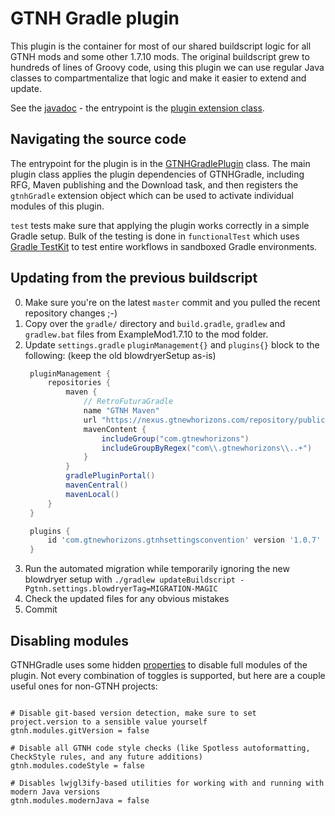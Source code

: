# GTNH Gradle plugin

This plugin is the container for most of our shared buildscript logic for all GTNH mods and some other 1.7.10 mods.
The original buildscript grew to hundreds of lines of Groovy code, using this plugin we can use regular Java classes to compartmentalize that logic and make it easier to extend and update.

See the [javadoc](https://www.gtnewhorizons.com/GTNHGradle/?version=master) - the entrypoint is the [plugin extension class](https://www.gtnewhorizons.com/GTNHGradle/master/javadoc/com/gtnewhorizons/gtnhgradle/GTNHGradlePlugin.GTNHExtension.html).

## Navigating the source code

The entrypoint for the plugin is in the [GTNHGradlePlugin](src/main/java/com/gtnewhorizons/gtnhgradle/GTNHGradlePlugin.java) class.
The main plugin class applies the plugin dependencies of GTNHGradle, including RFG, Maven publishing and the Download task,
and then registers the `gtnhGradle` extension object which can be used to activate individual modules of this plugin.

`test` tests make sure that applying the plugin works correctly in a simple Gradle setup.
Bulk of the testing is done in `functionalTest` which uses [Gradle TestKit](https://docs.gradle.org/8.1.1/userguide/test_kit.html) to test entire workflows in sandboxed Gradle environments.

## Updating from the previous buildscript

0. Make sure you're on the latest `master` commit and you pulled the recent repository changes ;-)
1. Copy over the `gradle/` directory and `build.gradle`, `gradlew` and `gradlew.bat` files from ExampleMod1.7.10 to the mod folder.
2. Update `settings.gradle` `pluginManagement{}` and `plugins{}` block to the following: (keep the old blowdryerSetup as-is)
   ```groovy
    pluginManagement {
        repositories {
            maven {
                // RetroFuturaGradle
                name "GTNH Maven"
                url "https://nexus.gtnewhorizons.com/repository/public/"
                mavenContent {
                    includeGroup("com.gtnewhorizons")
                    includeGroupByRegex("com\\.gtnewhorizons\\..+")
                }
            }
            gradlePluginPortal()
            mavenCentral()
            mavenLocal()
        }
    }

    plugins {
        id 'com.gtnewhorizons.gtnhsettingsconvention' version '1.0.7'
    }
   ```
3. Run the automated migration while temporarily ignoring the new blowdryer setup with `./gradlew updateBuildscript -Pgtnh.settings.blowdryerTag=MIGRATION-MAGIC`
4. Check the updated files for any obvious mistakes
5. Commit

## Disabling modules

GTNHGradle uses some hidden [properties](src/main/java/com/gtnewhorizons/gtnhgradle/PropertiesConfiguration.java) to disable full modules of the plugin.
Not every combination of toggles is supported, but here are a couple useful ones for non-GTNH projects:
```properties

# Disable git-based version detection, make sure to set project.version to a sensible value yourself
gtnh.modules.gitVersion = false

# Disable all GTNH code style checks (like Spotless autoformatting, CheckStyle rules, and any future additions)
gtnh.modules.codeStyle = false

# Disables lwjgl3ify-based utilities for working with and running with modern Java versions
gtnh.modules.modernJava = false

```
